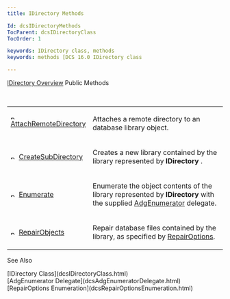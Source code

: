 ```yaml
---
title: IDirectory Methods

Id: dcsIDirectoryMethods
TocParent: dcsIDirectoryClass
TocOrder: 1

keywords: IDirectory class, methods
keywords: methods [DCS 16.0 IDirectory class

---
```


[IDirectory Overview](dcsIDirectoryClass.html) 
Public Methods

<br />

<table class="dtTABLE" id="table3" x-use-null-cells="x-use-null-cells" style="border-spacing: 0px" cellspacing="0">
          <colgroup span="1">
            <col span="1" style="WIDTH: 20%" />
            <col span="1" style="WIDTH: 70%" />
          </colgroup>
          <tr valign="top">
            <td colspan="1" rowspan="1">

<img alt="public property" src="../Images/PUBLIC%20METHOD.GIF" x-maintain-ratio="TRUE" width="15" height="11" border="0" /> [ AttachRemoteDirectory](dcsIDirectoryClassAttachRemoteDirectoryMethod.html) 
</td>
            <td colspan="1" rowspan="1">

Attaches a remote directory to an database library object.
</td>
          </tr>
          <tr>
            <td colspan="1" rowspan="1">

<img alt="public property" src="../Images/PUBLIC%20METHOD.GIF" x-maintain-ratio="TRUE" width="15" height="11" border="0" /> [ CreateSubDirectory](dcsIDirectoryClassCreateSubDirectoryMethod.html) 
</td>
            <td colspan="1" rowspan="1">

Creates a new library contained by the library represented by **IDirectory** .
</td>
          </tr>
          <tr>
            <td colspan="1" rowspan="1">

<img alt="public property" src="../Images/PUBLIC%20METHOD.GIF" x-maintain-ratio="TRUE" width="15" height="11" border="0" /> [Enumerate](dcsIDirectoryClassEnumerateMethod.html)
</td>
            <td colspan="1" rowspan="1">

Enumerate the object contents of the library represented by **IDirectory** with the supplied [AdgEnumerator](dcsAdgEnumeratorDelegate.html) delegate.
</td>
          </tr>
          <tr>
            <td colspan="1" rowspan="1">

<img alt="public property" src="../Images/PUBLIC%20METHOD.GIF" x-maintain-ratio="TRUE" width="15" height="11" border="0" /> [RepairObjects](dcsIDirectoryClassRepairObjectsMethod.html)
</td>
            <td colspan="1" rowspan="1">

Repair database files contained by the library, as specified by [ RepairOptions](dcsRepairOptionsEnumeration.html).
</td>
          </tr>
</table>

See Also

<dl />
      [IDirectory Class](dcsIDirectoryClass.html)
      <br />
      [AdgEnumerator Delegate](dcsAdgEnumeratorDelegate.html)
      <br />
      [RepairOptions Enumeration](dcsRepairOptionsEnumeration.html)

